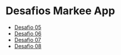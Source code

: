 # Desafios Markee App

- [Desafio 05](https://github.com/vbertazzo/b-academy-markee-app/pull/1)
- [Desafio 06](https://github.com/vbertazzo/b-academy-markee-app/pull/3)
- [Desafio 07](https://github.com/vbertazzo/b-academy-markee-app/pull/4)
- [Desafio 08](https://github.com/vbertazzo/b-academy-markee-app/pull/5)
